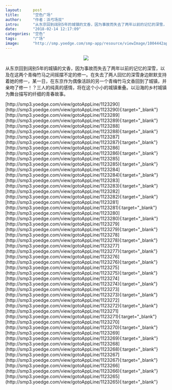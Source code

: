 ```yaml
---
layout:     post
title:      "空色广场"
author:     "作者：浜弓场双"
intro:      "从东京回到阔别5年的城镇的文香，因为事故而失去了两年以前的记忆的深雪，以及在这两个青梅竹马之间摇摆不定的修一。在失去了两人回忆的深雪身边默默支持着她的修一，某一日，在东京作为偶像活跃的另一个青梅竹马文香回到了城镇，并亲吻了修一！？三人的纯真的感情，将在这个小小的城镇重叠。以沿海的乡村城镇为舞台描写的纤细的青春故事。"
date:       "2018-02-14 12:17:09"
categories: "空色"
tags:       "广场"
image:      "http://smp.yoedge.com/smp-app/resource/viewImage/1004442appline.png"
---
```

<div style="text-align: center">
<p><img src="http://smp.yoedge.com/smp-app/resource/viewImage/1004442appline.png"/></p>
</div>
<p class="post-meta">
<span>从东京回到阔别5年的城镇的文香，因为事故而失去了两年以前的记忆的深雪，以及在这两个青梅竹马之间摇摆不定的修一。在失去了两人回忆的深雪身边默默支持着她的修一，某一日，在东京作为偶像活跃的另一个青梅竹马文香回到了城镇，并亲吻了修一！？三人的纯真的感情，将在这个小小的城镇重叠。以沿海的乡村城镇为舞台描写的纤细的青春故事。</span>
</p>
[http://smp3.yoedge.com/view/gotoAppLine/1123290](http://smp3.yoedge.com/view/gotoAppLine/1123290){:target="_blank"}
[http://smp3.yoedge.com/view/gotoAppLine/1123289](http://smp3.yoedge.com/view/gotoAppLine/1123289){:target="_blank"}
[http://smp3.yoedge.com/view/gotoAppLine/1123288](http://smp3.yoedge.com/view/gotoAppLine/1123288){:target="_blank"}
[http://smp3.yoedge.com/view/gotoAppLine/1123287](http://smp3.yoedge.com/view/gotoAppLine/1123287){:target="_blank"}
[http://smp3.yoedge.com/view/gotoAppLine/1123286](http://smp3.yoedge.com/view/gotoAppLine/1123286){:target="_blank"}
[http://smp3.yoedge.com/view/gotoAppLine/1123285](http://smp3.yoedge.com/view/gotoAppLine/1123285){:target="_blank"}
[http://smp3.yoedge.com/view/gotoAppLine/1123284](http://smp3.yoedge.com/view/gotoAppLine/1123284){:target="_blank"}
[http://smp3.yoedge.com/view/gotoAppLine/1123283](http://smp3.yoedge.com/view/gotoAppLine/1123283){:target="_blank"}
[http://smp3.yoedge.com/view/gotoAppLine/1123282](http://smp3.yoedge.com/view/gotoAppLine/1123282){:target="_blank"}
[http://smp3.yoedge.com/view/gotoAppLine/1123281](http://smp3.yoedge.com/view/gotoAppLine/1123281){:target="_blank"}
[http://smp3.yoedge.com/view/gotoAppLine/1123280](http://smp3.yoedge.com/view/gotoAppLine/1123280){:target="_blank"}
[http://smp3.yoedge.com/view/gotoAppLine/1123279](http://smp3.yoedge.com/view/gotoAppLine/1123279){:target="_blank"}
[http://smp3.yoedge.com/view/gotoAppLine/1123278](http://smp3.yoedge.com/view/gotoAppLine/1123278){:target="_blank"}
[http://smp3.yoedge.com/view/gotoAppLine/1123277](http://smp3.yoedge.com/view/gotoAppLine/1123277){:target="_blank"}
[http://smp3.yoedge.com/view/gotoAppLine/1123276](http://smp3.yoedge.com/view/gotoAppLine/1123276){:target="_blank"}
[http://smp3.yoedge.com/view/gotoAppLine/1123275](http://smp3.yoedge.com/view/gotoAppLine/1123275){:target="_blank"}
[http://smp3.yoedge.com/view/gotoAppLine/1123274](http://smp3.yoedge.com/view/gotoAppLine/1123274){:target="_blank"}
[http://smp3.yoedge.com/view/gotoAppLine/1123273](http://smp3.yoedge.com/view/gotoAppLine/1123273){:target="_blank"}
[http://smp3.yoedge.com/view/gotoAppLine/1123272](http://smp3.yoedge.com/view/gotoAppLine/1123272){:target="_blank"}
[http://smp3.yoedge.com/view/gotoAppLine/1123271](http://smp3.yoedge.com/view/gotoAppLine/1123271){:target="_blank"}
[http://smp3.yoedge.com/view/gotoAppLine/1123270](http://smp3.yoedge.com/view/gotoAppLine/1123270){:target="_blank"}
[http://smp3.yoedge.com/view/gotoAppLine/1123269](http://smp3.yoedge.com/view/gotoAppLine/1123269){:target="_blank"}
[http://smp3.yoedge.com/view/gotoAppLine/1123268](http://smp3.yoedge.com/view/gotoAppLine/1123268){:target="_blank"}
[http://smp3.yoedge.com/view/gotoAppLine/1123267](http://smp3.yoedge.com/view/gotoAppLine/1123267){:target="_blank"}
[http://smp3.yoedge.com/view/gotoAppLine/1123266](http://smp3.yoedge.com/view/gotoAppLine/1123266){:target="_blank"}
[http://smp3.yoedge.com/view/gotoAppLine/1123265](http://smp3.yoedge.com/view/gotoAppLine/1123265){:target="_blank"}


